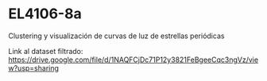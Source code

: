 # EL4106-8a
Clustering y visualización de curvas de luz de estrellas periódicas


Link al dataset filtrado:
https://drive.google.com/file/d/1NAQFCjDc71P12y3821FeBgeeCqc3ngVz/view?usp=sharing
